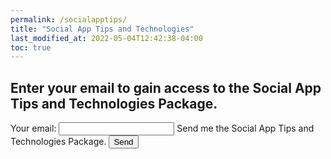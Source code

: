 ```yaml
---
permalink: /socialapptips/
title: "Social App Tips and Technologies"
last_modified_at: 2022-05-04T12:42:38-04:00
toc: true
---
```



## Enter your email to gain access to the Social App Tips and Technologies Package.

<!-- Other: xknypeoo
App dev: xpzbondw
Scan a zone: xknypero
Robotic software: xwkywzoo
 -->
<form
  action="https://formspree.io/f/xpzbondw"
  method="POST"
>
 
  <label>
    Your email:
    <input type="email" name="email">
  </label>
  <label>
    Send me the Social App Tips and Technologies Package.
    <!-- <textarea name="message"></textarea> -->
  </label>
  <!-- your other form fields go here -->
  <button type="submit">Send</button>
</form>
